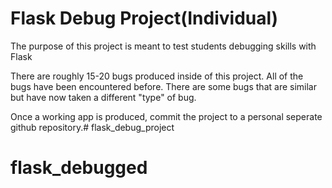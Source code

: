 # Flask Debug Project(Individual)

The purpose of this project is meant to test students debugging skills with Flask

There are roughly 15-20 bugs produced inside of this project. All of the bugs have been encountered before. There are some bugs that are similar but have now taken a different "type" of bug.

Once a working app is produced, commit the project to a personal seperate github repository.# flask_debug_project
# flask_debugged
